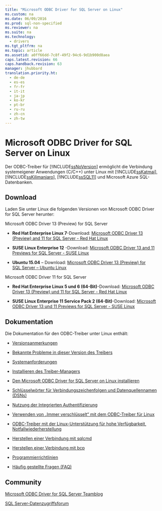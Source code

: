 ```yaml
---
title: "Microsoft ODBC Driver for SQL Server on Linux"
ms.custom: na
ms.date: 06/09/2016
ms.prod: sql-non-specified
ms.reviewer: na
ms.suite: na
ms.technology: 
  - drivers
ms.tgt_pltfrm: na
ms.topic: article
ms.assetid: a0ff66dd-7c8f-49f2-94c6-9d1b900d8aea
caps.latest.revision: 66
caps.handback.revision: 63
manager: jhubbard
translation.priority.ht: 
  - de-de
  - es-es
  - fr-fr
  - it-it
  - ja-jp
  - ko-kr
  - pt-br
  - ru-ru
  - zh-cn
  - zh-tw
---
```

# Microsoft ODBC Driver for SQL Server on Linux
Der ODBC\-Treiber für [!INCLUDE[ssNoVersion](../content/includes/ssNoVersion_md.md)] ermöglicht die Verbindung systemeigener Anwendungen \(C\/C\+\+\) unter Linux mit [!INCLUDE[ssKatmai](../content/includes/ssKatmai_md.md)], [!INCLUDE[ssKilimanjaro](../content/includes/ssKilimanjaro_md.md)], [!INCLUDE[ssSQL11](../content/includes/ssSQL11_md.md)] und Microsoft Azure SQL\-Datenbanken.  
  
## Download  
Laden Sie unter Linux die folgenden Versionen von Microsoft ODBC Driver for SQL Server herunter:  
  
Microsoft ODBC Driver 13 \(Preview\) for SQL Server  
  
-   **Red Hat Enterprise Linux 7**\-Download: [Microsoft ODBC Driver 13 \(Preview\) and 11 for SQL Server \- Red Hat Linux](http://go.microsoft.com/fwlink/?LinkId=267321)  
  
-   **SUSE Linux Enterprise 12** \-Download: [Microsoft ODBC Driver 13 and 11 Previews for SQL Server \- SUSE Linux](http://go.microsoft.com/fwlink/?LinkId=264916)  
  
-   **Ubuntu 15.04** – Download: [Microsoft ODBC Driver 13 \(Preview\) for SQL Server – Ubuntu Linux](http://go.microsoft.com/fwlink/?LinkId=723136)  
  
Microsoft ODBC Driver 11 for SQL Server  
  
-   **Red Hat Enterprise Linux 5 und 6 \(64\-Bit\)**\-Download: [Microsoft ODBC Driver 13 \(Preview\) und 11 for SQL Server \- Red Hat Linux](http://go.microsoft.com/fwlink/?LinkId=267321)  
  
-   **SUSE Linux Enterprise 11 Service Pack 2 \(64\-Bit\)**\-Download: [Microsoft ODBC Driver 13 und 11 Previews for SQL Server \- SUSE Linux](http://go.microsoft.com/fwlink/?LinkId=264916)  
  
## Dokumentation  
Die Dokumentation für den ODBC\-Treiber unter Linux enthält:  
  
-   [Versionsanmerkungen](../content/Release-Notes-for-the-Microsoft-ODBC-Driver-for-SQL-Server-on-Linux.md)  
  
-   [Bekannte Probleme in dieser Version des Treibers](../content/Known-Issues-in-this-Version-of-the-Driver.md)  
  
-   [Systemanforderungen](../content/System-Requirements.md)  
  
-   [Installieren des Treiber-Managers](../content/Installing-the-Driver-Manager.md)  
  
-   [Den Microsoft ODBC Driver for SQL Server on Linux installieren](../content/Installing-the-Microsoft-ODBC-Driver-for-SQL-Server-on-Linux.md)  
  
-   [Schlüsselwörter für Verbindungszeichenfolgen und Datenquellennamen &#40;DSNs&#41;](../content/Connection-String-Keywords-and-Data-Source-Names--DSNs-.md)  
  
-   [Nutzung der Integrierten Authentifizierung](../content/Using-Integrated-Authentication.md)  
  
-   [Verwenden von „Immer verschlüsselt“ mit dem ODBC-Treiber für Linux](../content/Using-Always-Encrypted-with-the-Linux-ODBC-Driver.md)  
  
-   [ODBC-Treiber mit der Linux-Unterstützung für hohe Verfügbarkeit, Notfallwiederherstellung](../content/ODBC-Driver-on-Linux-Support-for-High-Availability--Disaster-Recovery.md)  
  
-   [Herstellen einer Verbindung mit sqlcmd](../content/Connecting-with-sqlcmd.md)  
  
-   [Herstellen einer Verbindung mit bcp](../content/Connecting-with-bcp.md)  
  
-   [Programmierrichtlinien](../content/Programming-Guidelines.md)  
  
-   [Häufig gestellte Fragen &#40;FAQ&#41;](../content/Frequently-Asked-Questions--FAQ--for-ODBC-Linux.md)  
  
## Community  
[Microsoft ODBC Driver for SQL Server Teamblog](http://blogs.msdn.com/sqlnativeclient/default.aspx)  
  
[SQL Server\-Datenzugriffsforum](http://social.technet.microsoft.com/Forums/en/sqldataaccess/threads)  
  
